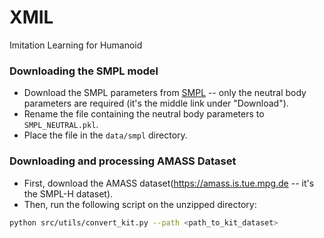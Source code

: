 # XMIL
Imitation Learning for Humanoid


### Downloading the SMPL model
- Download the SMPL parameters from [SMPL](https://smpl.is.tue.mpg.de/) -- only the neutral body parameters are required (it's the middle link under "Download").
- Rename the file containing the neutral body parameters to `SMPL_NEUTRAL.pkl`.
- Place the file in the `data/smpl` directory.

### Downloading and processing AMASS Dataset
- First, download the AMASS dataset(https://amass.is.tue.mpg.de -- it's the SMPL-H dataset).
- Then, run the following script on the unzipped directory:
```bash
python src/utils/convert_kit.py --path <path_to_kit_dataset>
```
